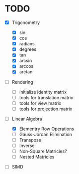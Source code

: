 # TODO
- [x] Trigonometry
    - [x] sin
    - [x] cos
    - [x] radians
    - [x] degrees
    - [x] tan
    - [x] arcsin
    - [x] arccos
    - [x] arctan
- [ ] Rendering
    - [ ] initialize identity matrix
    - [ ] tools for translation matrix
    - [ ] tools for view matrix
    - [ ] tools for projection matrix
- [ ] Linear Algebra
    - [x] Elementry Row Operations
    - [ ] Gauss-Jordan Elimination
    - [ ] Transpose
    - [ ] Inverse
    - [ ] Non-Square Matricies?
    - [ ] Nested Matricies
- [ ] SIMD


